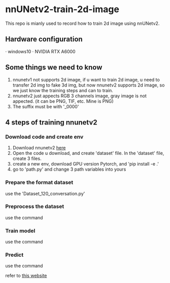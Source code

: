 # nnUNetv2-train-2d-image
This repo is mianly used to record how to train 2d image using nnUNetv2.
## Hardware configuration
· windows10
· NVIDIA RTX A6000
## Some things we need to know
1. nnunetv1 not supports 2d image, if u want to train 2d image, u need to transfer 2d img to fake 3d img, but now nnunetv2 supports 2d image, so we just know the training steps and can to train.
2. nnunetv2 just appects RGB 3 channels image, gray image is not appected. (it can be PNG, TIF, etc. Mine is PNG)
3. The suffix must be with '_0000'
## 4 steps of training nnunetv2
### Download code and create env
1. Download nnunetv2 [here](https://github.com/MIC-DKFZ/nnUNet "nnUNetv2")
2. Open the code u download, and create 'dataset' file. In the 'dataset' file, create 3 files.
3. create a new env, download GPU version Pytorch, and 'pip install -e .'
4. go to 'path.py' and change 3 path variables into yours
### Prepare the format dataset
use the 'Dataset_120_conversation.py'
### Preprocess the dataset
use the command
### Train model
use the command
### Predict
use the command


refer to [this website](https://zhuanlan.zhihu.com/p/633898872)
